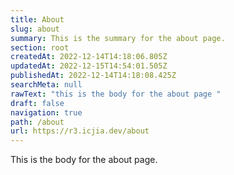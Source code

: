 ```yaml
---
title: About
slug: about
summary: This is the summary for the about page.
section: root
createdAt: 2022-12-14T14:18:06.805Z
updatedAt: 2022-12-15T14:54:01.505Z
publishedAt: 2022-12-14T14:18:08.425Z
searchMeta: null
rawText: "this is the body for the about page "
draft: false
navigation: true
path: /about
url: https://r3.icjia.dev/about
---
```


This is the body for the about page.

